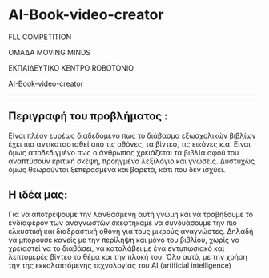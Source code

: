 # AI-Book-video-creator
FLL COMPETITION

ΟΜΑΔΑ MOVING MINDS

ΕΚΠΑΙΔΕΥΤΙΚΟ ΚΕΝΤΡΟ ROBOTONIO

AI-Book-video-creator

------------------------------------

Περιγραφή του προβλήματος : 
---------------------------
Είναι πλέον ευρέως διαδεδομένο πως το διάβασμα εξωσχολικών βιβλίων έχει πια αντικατασταθεί από τις οθόνες, τα βίντεο, τις εικόνες κ.α. Είναι όμως αποδεδιγμένο πως ο άνθρωπος χρειάζεται τα βιβλία αφού του αναπτύσουν κριτική σκέψη, προηγμένο λεξιλόγιο και γνώσεις. Δυστυχώς όμως θεωρούνται ξεπερασμένα και βαρετά, κάτι που δεν ισχύει.

Η ιδέα μας:
------------
Για να αποτρέψουμε την λανθασμένη αυτή γνώμη και να τραβήξουμε το ενδιαφέρον των αναγνωστών σκεφτήκαμε να συνδυάσουμε την πιο ελκυστική και διαδραστική οθόνη για τους μικρούς αναγνώστες. Δηλαδή να μπορούσε κανείς με την περίληψη και μόνο του βιβλίου, χωρίς να χρειαστεί να το διαβάσει, να καταλάβει με ένα εντυπωσιακό και λεπτομερές βίντεο το θέμα και την πλοκή του. Όλο αυτό, με την χρήση την της εκκολαπτόμενης τεχνολογίας του AI (artificial intelligence)


